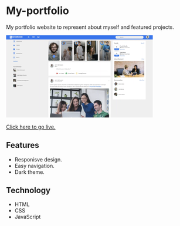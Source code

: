 # My-portfolio

My portfolio website to represent about myself and featured projects.

<img src="https://github.com/sajal9922/My-portfolio/blob/main/Images/social-book-image.webp" alt="drawing" style="width:400px;"/>

[Click here to go live.](https://sajal9922.github.io/My-portfolio/)

## Features
* Responisve design.
* Easy navigation.
* Dark theme.

## Technology
* HTML
* CSS
* JavaScript

